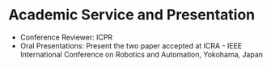 
# Academic Service and Presentation
- Conference Reviewer: 
ICPR
- Oral Presentations:
Present the two paper accepted at ICRA - IEEE International Conference on Robotics and Automation, Yokohama, Japan